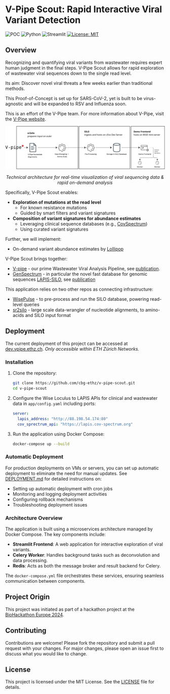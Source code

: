# V-Pipe Scout: Rapid Interactive Viral Variant Detection 

![POC](https://img.shields.io/badge/status-POC-yellow)
![Python](https://img.shields.io/badge/python-3.9%2B-blue)
![Streamlit](https://img.shields.io/badge/streamlit-1.45.0-brightgreen)
[![License: MIT](https://img.shields.io/badge/License-MIT-yellow.svg)](https://opensource.org/licenses/MIT)


## Overview

Recognizing and quantifying viral variants from wastewater requires expert human judgment in the final steps.
V-Pipe Scout allows for rapid exploration of wastewater viral sequences down to the single read level. 

Its aim: Discover novel viral threats a few weeks earlier than traditional methods.

This Proof-of-Concept is set up for SARS-CoV-2, yet is built to be virus-agnostic and will be expanded to RSV and Influenza soon.

This is an effort of the V-Pipe team.
For more information about V-Pipe, visit the [V-Pipe website](https://cbg-ethz.github.io/V-pipe/).

<div align="center">
  <picture>
    <source media="(prefers-color-scheme: dark)" srcset="./app/images/index/POC_Rapid_Variant_Abundance_1Month_inverted.png">
    <img src="./app/images/index/POC_Rapid_Variant_Abundance_1Month.png" alt="Fast Query Visualization" width="800"/>
  </picture>
  <p><em>Technical architecture for real-time visualization of viral sequencing data & rapid on-demand analysis</em></p>
</div>

Specifically, V-Pipe Scout enables:
- **Exploration of mutations at the read level**  
    - For known resistance mutations  
    - Guided by smart filters and variant signatures
- **Composition of variant signatures for abundance estimates**  
    - Leveraging clinical sequence databases (e.g., [CovSpectrum](https://cov-spectrum.org/))  
    - Using curated variant signatures

Further, we will implement:
- On-demand variant abundance estimates by [Lollipop](https://github.com/cbg-ethz/LolliPop)

V-Pipe Scout brings together:
- [V-pipe](https://github.com/cbg-ethz/V-pipe) - our prime Wastewater Viral Analysis Pipeline, see [publication](https://www.biorxiv.org/content/10.1101/2023.10.16.562462v1.full). 
- [GenSpectrum](https://genspectrum.org/) - in particular the novel fast database for genomic sequences [LAPIS-SILO](https://github.com/GenSpectrum/LAPIS-SILO), see [publication](https://bmcbioinformatics.biomedcentral.com/articles/10.1186/s12859-023-05364-3)


This application relies on two other repos as connecting infrastructure:
- [WisePulse](https://github.com/cbg-ethz/WisePulse) - to pre-process and run the SILO database, powering read-level queries
- [sr2silo](https://github.com/cbg-ethz/sr2silo) - large scale data-wrangler of nucleotide alignments, to amino-acids and SILO input format


## Deployment

The current deployment of this project can be accessed at [dev.vpipe.ethz.ch](http://dev.vpipe.ethz.ch).
_Only accessible within ETH Zürich Networks._

### Installation

1. Clone the repository:
    ```sh
    git clone https://github.com/cbg-ethz/v-pipe-scout.git
    cd v-pipe-scout
    ```

2. Configure the Wise Loculus to LAPIS APIs for clinical and wastewater data in `app/config.yaml` including ports:
    ```yaml
    server:
      lapis_address: "http://88.198.54.174:80"
      cov_sprectrum_api: "https://lapis.cov-spectrum.org"
    ```

3. Run the application using Docker Compose:
    ```sh
    docker-compose up --build
    ```

### Automatic Deployment

For production deployments on VMs or servers, you can set up automatic deployment to eliminate the need for manual updates. See [DEPLOYMENT.md](DEPLOYMENT.md) for detailed instructions on:

- Setting up automatic deployment with cron jobs
- Monitoring and logging deployment activities  
- Configuring rollback mechanisms
- Troubleshooting deployment issues

### Architecture Overview

The application is built using a microservices architecture managed by Docker Compose. The key components include:

- **Streamlit Frontend**: A web application for interactive exploration of viral variants.
- **Celery Worker**: Handles background tasks such as deconvolution and data processing.
- **Redis**: Acts as both the message broker and result backend for Celery.

The `docker-compose.yml` file orchestrates these services, ensuring seamless communication between components.


## Project Origin

This project was initiated as part of a hackathon project at the [BioHackathon Europe 2024](https://biohackathon-europe.org/).


## Contributing

Contributions are welcome! Please fork the repository and submit a pull request with your changes. For major changes, please open an issue first to discuss what you would like to change.

## License

This project is licensed under the MIT License. See the [LICENSE](LICENSE) file for details.
